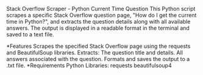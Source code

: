 Stack Overflow Scraper - Python Current Time Question
This Python script scrapes a specific Stack Overflow question page, 
"How do I get the current time in Python?",
and extracts the question details along with all available answers. 
The output is displayed in a readable format in the terminal and saved to a text file.

*Features
Scrapes the specified Stack Overflow page using the requests and BeautifulSoup libraries.
Extracts:
The question title and details.
All answers associated with the question.
Formats and saves the output to a .txt file.
*Requirements
Python 
Libraries:
requests
beautifulsoup4

